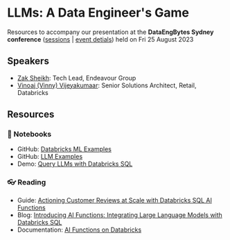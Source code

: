 # LLMs: A Data Engineer's Game

Resources to accompany our presentation at the **DataEngBytes Sydney conference** ([sessions](https://dataengconf.com.au/sessions/) | [event detials](https://dataengconf.com.au/conference/sydney/)) held on Fri 25 August 2023

## Speakers

- [Zak Sheikh](XXXX): Tech Lead, Endeavour Group
- [Vinoaj (Vinny) Vijeyakumaar](https://www.linkedin.com/in/vinoaj): Senior Solutions Architect, Retail, Databricks

## Resources

### 📕 Notebooks

- GitHub: [Databricks ML Examples](https://github.com/databricks/databricks-ml-examples)
- GitHub: [LLM Examples](https://github.com/Data-drone/ANZ_LLM_Bootcamp)
- Demo: [Query LLMs with Databricks SQL](https://www.databricks.com/resources/demos/tutorials/data-warehouse/query-llm-with-dbsql)

### 👓 Reading

- Guide: [Actioning Customer Reviews at Scale with Databricks SQL AI Functions](https://www.databricks.com/blog/actioning-customer-reviews-scale-databricks-sql-ai-functions)
- Blog: [Introducing AI Functions: Integrating Large Language Models with Databricks SQL](https://www.databricks.com/blog/2023/04/18/introducing-ai-functions-integrating-large-language-models-databricks-sql.html)
- Documentation: [AI Functions on Databricks](https://docs.databricks.com/en/large-language-models/ai-functions.html)
